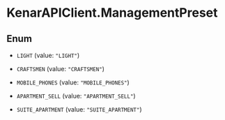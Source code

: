 # KenarAPIClient.ManagementPreset

## Enum


* `LIGHT` (value: `"LIGHT"`)

* `CRAFTSMEN` (value: `"CRAFTSMEN"`)

* `MOBILE_PHONES` (value: `"MOBILE_PHONES"`)

* `APARTMENT_SELL` (value: `"APARTMENT_SELL"`)

* `SUITE_APARTMENT` (value: `"SUITE_APARTMENT"`)


